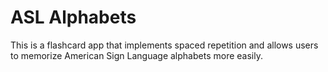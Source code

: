 # ASL Alphabets
This is a flashcard app that implements spaced repetition and allows users to memorize American Sign Language alphabets more easily.
